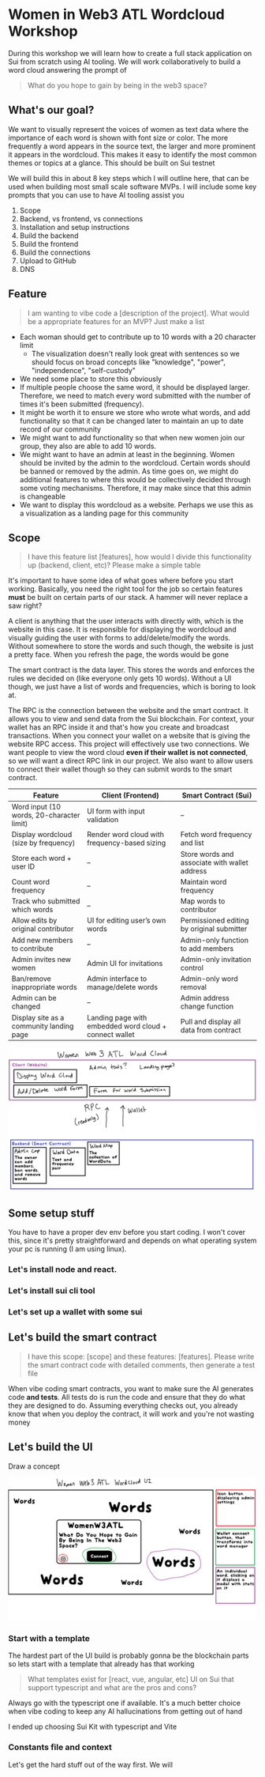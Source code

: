 # Women in Web3 ATL Wordcloud Workshop

During this workshop we will learn how to create a full stack application on Sui from scratch using AI tooling. We will work collaboratively to build a word cloud answering the prompt of 
> What do you hope to gain by being in the web3 space?


## What's our goal?

We want to visually represent the voices of women
as text data where the importance of each word is shown with font size or color. The more frequently a word appears in the source text, the larger and more prominent it appears in the wordcloud. This makes it easy to identify the most common themes or topics at a glance. This should be built on Sui testnet

We will build this in about 8 key steps which I will outline here, that can be used when building most small scale software MVPs. I will include some key prompts that you can use to have AI tooling assist you

1. Scope
2. Backend, vs frontend, vs connections
3. Installation and setup instructions
4. Build the backend
5. Build the frontend
6. Build the connections
7. Upload to GitHub
8. DNS

## Feature

>I am wanting to vibe code a [description of the project]. What would be a appropriate features for an MVP? Just make a list

- Each woman should get to contribute up to 10 words with a 20 character limit
    - The visualization doesn't really look great with sentences so we should focus on broad concepts like "knowledge", "power", "independence", "self-custody"
- We need some place to store this obviously
- If multiple people choose the same word, it should be displayed larger. Therefore, we need to match every word submitted with the number of times it's been submitted (frequency).
- It might be worth it to ensure we store who wrote what words, and add functionality so that it can be changed later to maintain an up to date record of our community
- We might want to add functionality so that when new women join our group, they also are able to add 10 words. 
- We might want to have an admin at least in the beginning. Women should be invited by the admin to the wordcloud. Certain words should be banned or removed by the admin. As time goes on, we might do additional features to where this would be collectively decided through some voting mechanisms. Therefore, it may make since that this admin is changeable
- We want to display this wordcloud as a website. Perhaps we use this as a visualization as a landing page for this community

## Scope
> I have this feature list [features], how would I divide this functionality up (backend, client, etc)? Please make a simple table

It's important to have some idea of what goes where before you start working. Basically, you need the right tool for the job so certain features **must** be built on certain parts of our stack. A hammer will never replace a saw right?

A client is anything that the user interacts with directly with, which is the website in this case. It is responsible for displaying the wordcloud and visually guiding the user with forms to add/delete/modify the words. Without somewhere to store the words and such though, the website is just a pretty face. When you refresh the page, the words would be gone

The smart contract is the data layer. This stores the words and enforces the rules we decided on (like everyone only gets 10 words). Without a UI though, we just have a list of words and frequencies, which is boring to look at.

The RPC is the connection between the website and the smart contract. It allows you to view and send data from the Sui blockchain. For context, your wallet has an RPC inside it and that's how you create and broadcast transactions. When you connect your wallet on a website that is giving the website  RPC access. This project will effectively use two connections. We want people to view the word cloud **even if their wallet is not connected**, so we will want a direct RPC link in our project. We also want to allow users to connect their wallet though so they can submit words to the smart contract.



| **Feature**                               | **Client (Frontend)**                                  | **Smart Contract (Sui)**                      |
| ----------------------------------------- | ------------------------------------------------------ | --------------------------------------------- |
| Word input (10 words, 20-character limit) | UI form with input validation                          | –                                             |
| Display wordcloud (size by frequency)     | Render word cloud with frequency-based sizing          | Fetch word frequency and list                 |
| Store each word + user ID                 | –                                                      | Store words and associate with wallet address |
| Count word frequency                      | –                                                      | Maintain word frequency                       |
| Track who submitted which words           | –                                                      | Map words to contributor                      |
| Allow edits by original contributor       | UI for editing user’s own words                        | Permissioned editing by original submitter    |
| Add new members to contribute             | –                                                      | Admin-only function to add members            |
| Admin invites new women                   | Admin UI for invitations                               | Admin-only invitation control                 |
| Ban/remove inappropriate words            | Admin interface to manage/delete words                 | Admin-only word removal                       |
| Admin can be changed                      | –                                                      | Admin address change function                 |
| Display site as a community landing page  | Landing page with embedded word cloud + connect wallet | Pull and display all data from contract       |

![image](./diagrams/WomenW3ATLScope.png)

## Some setup stuff
You have to have a proper dev env before you start coding. I won't cover this, since it's pretty straightforward and depends on what operating system your pc is running (I am using linux). 
### Let's install node and react. 

### Let's install sui cli tool

### Let's set up a wallet with some sui

## Let's build the smart contract

> I have this scope: [scope] and these features: [features]. Please write the smart contract code with detailed comments, then generate a test file

When vibe coding smart contracts, you want to make sure the AI generates code **and tests**. All tests do is run the code and ensure that they do what they are designed to do. Assuming everything checks out, you already know that when you deploy the contract, it will work and you're not wasting money

## Let's build the UI
Draw a concept

![Concept of the UI](diagrams/WomenW3ATLUI.png)


### Start with a template
The hardest part of the UI build is probably gonna be the blockchain parts so lets start with a template that already has that working

> What templates exist for [react, vue, angular, etc] UI on Sui that support typescript and what are the pros and cons?

Always go with the typescript one if available. It's a much better choice when vibe coding to keep any AI hallucinations from getting out of hand

I ended up choosing Sui Kit with typescript and Vite



### Constants file and context

Let's get the hard stuff out of the way first. We will 